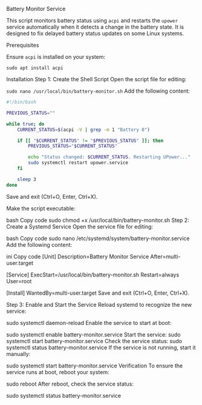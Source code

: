 Battery Monitor Service

This script monitors battery status using `acpi` and restarts the `upower` service automatically when it detects a change in the battery state. It is designed to fix delayed battery status updates on some Linux systems.

Prerequisites

Ensure `acpi` is installed on your system:

`sudo apt install acpi`

Installation
Step 1: Create the Shell Script
Open the script file for editing:


`sudo nano /usr/local/bin/battery-monitor.sh`
Add the following content:


```bash
#!/bin/bash

PREVIOUS_STATUS=""

while true; do
    CURRENT_STATUS=$(acpi -V | grep -m 1 "Battery 0")

    if [[ "$CURRENT_STATUS" != "$PREVIOUS_STATUS" ]]; then
        PREVIOUS_STATUS="$CURRENT_STATUS"

        echo "Status changed: $CURRENT_STATUS. Restarting UPower..."
        sudo systemctl restart upower.service
    fi

    sleep 3
done
```



Save and exit (Ctrl+O, Enter, Ctrl+X).

Make the script executable:

bash
Copy code
sudo chmod +x /usr/local/bin/battery-monitor.sh
Step 2: Create a Systemd Service
Open the service file for editing:

bash
Copy code
sudo nano /etc/systemd/system/battery-monitor.service
Add the following content:

ini
Copy code
[Unit]
Description=Battery Monitor Service
After=multi-user.target

[Service]
ExecStart=/usr/local/bin/battery-monitor.sh
Restart=always
User=root

[Install]
WantedBy=multi-user.target
Save and exit (Ctrl+O, Enter, Ctrl+X).

Step 3: Enable and Start the Service
Reload systemd to recognize the new service:

sudo systemctl daemon-reload
Enable the service to start at boot:

sudo systemctl enable battery-monitor.service
Start the service:
sudo systemctl start battery-monitor.service
Check the service status:
sudo systemctl status battery-monitor.service
If the service is not running, start it manually:


sudo systemctl start battery-monitor.service
Verification
To ensure the service runs at boot, reboot your system:

sudo reboot
After reboot, check the service status:

sudo systemctl status battery-monitor.service
